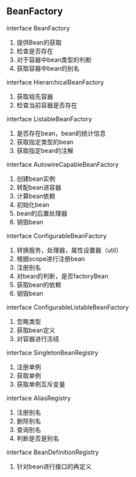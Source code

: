 
## BeanFactory

interface BeanFactory
1. 提供Bean的获取
2. 检查是否存在
3. 对于容器中bean类型的判断
4. 获取容器中bean的别名

interface HierarchicalBeanFactory
1. 获取祖先容器
2. 检查当前容器是否存在

interface ListableBeanFactory
1. 是否存在bean，bean的统计信息
2. 获取指定类型的bean
3. 获取指定bean的注解

interface AutowireCapableBeanFactory
1. 创建bean实例
2. 转配bean进容器
3. 计算bean依赖
4. 初始化bean
5. bean的后置处理器
6. 销毁bean

interface ConfigurableBeanFactory
1. 转换服务，处理器，属性设置器（util）
2. 根据scope进行注册bean
3. 注册别名
4. 对bean的判断，是否factoryBean
5. 获取bean的依赖
6. 销毁bean

interface ConfigurableListableBeanFactory
1. 忽略类型
2. 获取bean定义
3. 对容器进行冻结

interface SingletonBeanRegistry
1. 注册单例
2. 获取单例
3. 获取单例互斥变量

interface AliasRegistry
1. 注册别名
2. 删除别名
3. 查询别名
4. 判断是否是别名

interface BeanDefinitionRegistry
1. 针对bean进行接口的再定义



